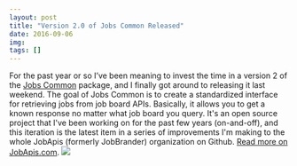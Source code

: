 ```yaml
---
layout: post
title: "Version 2.0 of Jobs Common Released"
date: 2016-09-06
img: 
tags: []
---
```

For the past year or so I’ve been meaning to invest the time in a version 2 of the [Jobs Common](https://github.com/jobapis/jobs-common) package, and I finally got around to releasing it last weekend. The goal of Jobs Common is to create a standardized interface for retrieving jobs from job board APIs. Basically, it allows you to get a known response no matter what job board you query. It's an open source project that I've been working on for the past few years (on-and-off), and this iteration is the latest item in a series of improvements I'm making to the whole JobApis (formerly JobBrander) organization on Github. [Read more on JobApis.com](http://www.jobapis.com/2016/09/03/jobs-common-v2-release/). ![](https://i.imgur.com/qLSgvU7.png)
